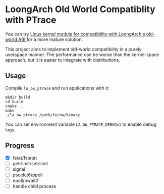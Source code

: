 # LoongArch Old World Compatiblity with PTrace

You can try [Linux kernel module for compatibility with LoongArch's old-world ABI ](https://github.com/AOSC-Dev/la_ow_syscall) for a more mature solution.

This project aims to implement old-world compatibility in a purely userspace manner. The performance can be worse than the kernel-space approach, but it is easier to integrate with distributions.

## Usage

Compile `la_ow_ptrace` and run applications with it:

```shell
mkdir build
cd build
cmake ..
make
./la_ow_ptrace /path/to/ow/binary
```

You can set environment variable `LA_OW_PTRACE_DEBUG=1` to enable debug logs.

## Progress

- [x] fstat/fstatat
- [ ] getrlimit/setrlimit
- [ ] signal
- [ ] pseelct6/ppoll
- [ ] epoll/pwait2
- [ ] handle child process
